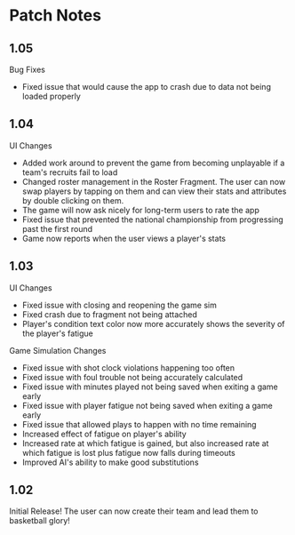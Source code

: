 # Patch Notes

## 1.05
Bug Fixes
* Fixed issue that would cause the app to crash due to data not being loaded properly

## 1.04
UI Changes
* Added work around to prevent the game from becoming unplayable if a team's recruits fail to load
* Changed roster management in the Roster Fragment. The user can now swap players by tapping on them and can view their stats and attributes by double clicking on them.
* The game will now ask nicely for long-term users to rate the app
* Fixed issue that prevented the national championship from progressing past the first round
* Game now reports when the user views a player's stats

## 1.03
UI Changes
* Fixed issue with closing and reopening the game sim
* Fixed crash due to fragment not being attached
* Player's condition text color now more accurately shows the severity of the player's fatigue

Game Simulation Changes
* Fixed issue with shot clock violations happening too often
* Fixed issue with foul trouble not being accurately calculated
* Fixed issue with minutes played not being saved when exiting a game early
* Fixed issue with player fatigue not being saved when exiting a game early
* Fixed issue that allowed plays to happen with no time remaining
* Increased effect of fatigue on player's ability
* Increased rate at which fatigue is gained, but also increased rate at which fatigue is lost plus fatigue now falls during timeouts
* Improved AI's ability to make good substitutions

## 1.02
Initial Release! The user can now create their team and lead them to basketball glory!